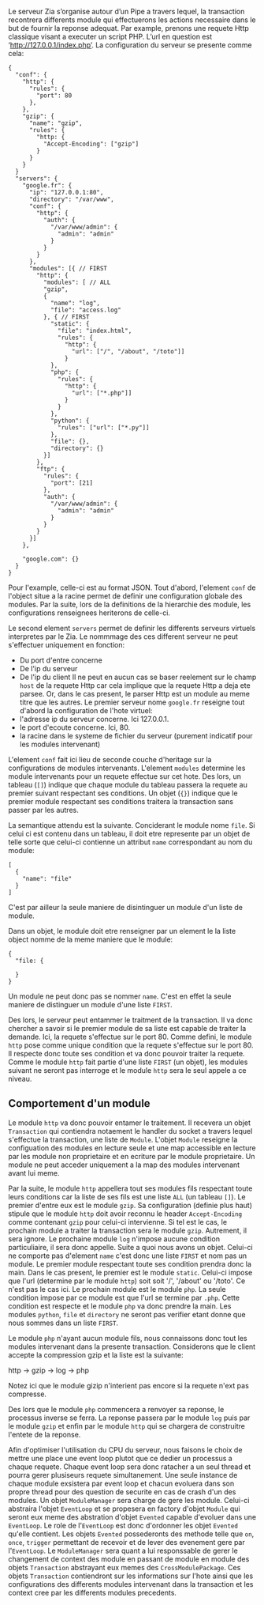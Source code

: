 Le serveur Zia s’organise autour d’un Pipe a travers lequel, la transaction recontrera differents module qui effectuerons les actions necessaire dans le but de fournir la reponse adequat. Par example, prenons une requete Http classique visant a executer un script PHP. L’url en question est ‘http://127.0.0.1/index.php’. La configuration du serveur se presente comme cela:

```
{
  "conf": {
    "http": {
      "rules": {
        "port": 80
      },
    },
    "gzip": {
      "name": "gzip",
      "rules": {
        "http: {
          "Accept-Encoding": ["gzip"]
        }
      }
    }
  }
  "servers": {
    "google.fr": {
      "ip": "127.0.0.1:80",
      "directory": "/var/www",
      "conf": {
        "http": {
          "auth": {
            "/var/www/admin": {
              "admin": "admin"
            }
          }
        }
      },
      "modules": [{ // FIRST
        "http": {
          "modules": [ // ALL
          "gzip",
          {
            "name": "log",
            "file": "access.log"
          }, { // FIRST
            "static": {
              "file": "index.html",
              "rules": {
                "http": {
                  "url": ["/", "/about", "/toto"]]
                }
            },
            "php": {
              "rules": {
                "http": {
                  "url": ["*.php"]]
                }
              }
            },
            "python": {
              "rules": ["url": ["*.py"]]
            },
            "file": {},
            "directory": {}
          }]
        },
        "ftp": {
          "rules": {
            "port": [21]
          },
          "auth": {
            "/var/www/admin": {
              "admin": "admin"
            }
          }
        }
      }]
    },

    "google.com": {}
  }
}
```

Pour l'example, celle-ci est au format JSON. Tout d'abord, l'element
`conf` de l'object situe a la racine permet de definir une configuration
globale des modules. Par la suite, lors de la definitions de la
hierarchie des module, les configurations renseignees heriterons de
celle-ci.

Le second element `servers` permet de definir les differents serveurs
virtuels interpretes par le Zia. Le nommmage des ces different serveur
ne peut s'effectuer uniquement en fonction:
  - Du port d'entre concerne
  - De l'ip du serveur
  - De l'ip du client
Il ne peut en aucun cas se baser reelement sur le champ `host` de la
requete Http car cela implique que la requete Http a deja ete parsee.
Or, dans le cas present, le parser Http est un module au meme titre que
les autres.
Le premier serveur nome `google.fr` reseigne tout d'abord la
configuration de l'hote virtuel:
  - l'adresse ip du serveur concerne. Ici 127.0.0.1.
  - le port d'ecoute concerne. Ici, 80.
  - la racine dans le systeme de fichier du serveur (purement indicatif
pour les modules intervenant)

L'element `conf` fait ici lieu de seconde couche d'heritage sur la
configurations de modules intervenants.
L'element `modules` determine les module intervenants pour un requete
effectue sur cet hote. Des lors, un tableau (`[]`) indique que chaque
module du tableau passera la requete au premier suivant respectant ses
conditions. Un objet (`{}`) indique que le premier module respectant ses
conditions traitera la transaction sans passer par les autres.

La semantique attendu est la suivante. Conciderant le module nome
`file`. Si celui ci est contenu dans un tableau, il doit etre represente
par un objet de telle sorte que celui-ci contienne un attribut `name`
correspondant au nom du module:

```
[
  {
    "name": "file"
  }
]

```
C'est par ailleur la seule maniere de disintinguer un module d'un liste
de module.

Dans un objet, le module doit etre renseigner par un element le la liste
object  nomme de la meme maniere que le module:

```
{
  "file: {

  }
}

```

Un module ne peut donc pas se nommer `name`. C'est en effet la seule
maniere de distinguer un module d'une liste `FIRST`.

Des lors, le serveur peut entammer le traitment de la transaction.
Il va donc chercher a savoir si le premier module de sa liste est
capable de traiter la demande. Ici, la requete s'effectue sur le port
80. Comme defini, le module `http` pose comme unique condition que la
requete s'effectue sur le port 80. Il respecte donc toute ses condition
et va donc pouvoir traiter la requete. Comme le module `http` fait
partie d'une liste `FIRST` (un objet), les modules suivant ne seront pas
interroge et le module `http` sera le seul appele a ce niveau.

## Comportement d'un module

Le module `http` va donc pouvoir entamer le traitement. Il recevera un
objet `Transaction` qui contiendra notaement le handler du socket a
travers lequel s'effectue la transaction, une liste de `Module`.
L'objet `Module` reseigne la configuation des modules en lecture seule
et une map accessible en lecture par les module non proprietaire et en
ecriture par le module proprietaire.
Un module ne peut acceder uniquement a la map des modules intervenant
avant lui meme.

Par la suite, le module `http` appellera tout ses modules fils
respectant toute leurs conditions car la liste de ses fils est une liste
`ALL` (un tableau `[]`). Le premier d'entre eux est le module `gzip`. Sa
configuration (definie plus haut) stipule que le module `http` doit
avoir reconnu le header `Accept-Encoding` comme contenant `gzip` pour
celui-ci intervienne. Si tel est le cas, le prochain module a traiter la
transaction sera le module `gzip`. Autrement, il sera ignore. Le
prochaine module `log` n'impose aucune condition particuliaire, il sera
donc appelle. Suite a quoi nous avons un objet. Celui-ci ne comporte pas
d'element `name` c'est donc une liste `FIRST` et nom pas un module. Le
premier module respectant toute ses condition prendra donc la main. Dans
le cas present, le premier est le module `static`. Celui-ci impose que
l'url (determine par le module `http`) soit soit '/', '/about' ou
'/toto'. Ce n'est pas le cas ici. Le prochain module est le module
`php`. La seule condition impose par ce module est que l'url se termine
par `.php`. Cette condition est respecte et le module `php` va donc
prendre la main. Les modules `python`, `file` et `directory` ne seront
pas verifier etant donne que nous sommes dans un liste `FIRST`.

Le module `php` n'ayant aucun module fils, nous connaissons donc tout
les modules intervenant dans la presente transaction. Considerons que le
client accepte la compression gzip et la liste est la suivante:

http -> gzip -> log -> php

Notez ici que le module gizip n'interient pas encore si la requete n'ext
pas compresse.

Des lors que le module `php` commencera a renvoyer sa reponse, le
processus inverse se ferra. La reponse passera par le module `log` puis
par le module `gzip` et enfin par le module `http` qui se chargera de
construitre l'entete de la reponse.



Afin d'optimiser l'utilisation du CPU du serveur, nous faisons le choix
de mettre une place une event loop plutot que ce dedier un processus a
chaque requete. Chaque event loop sera donc ratacher a un seul thread et
pourra gerer plusiseurs requete simultanement. Une seule instance de
chaque module exsistera par event loop et chacun evoluera dans son
propre thread pour des question de securite en cas de crash d'un des
modules.
Un objet `ModuleManager` sera charge de gere les module. Celui-ci
abstraira l'objet `EventLoop` et se propesera en factory d'objet
`Module` qui seront eux meme des abstration d'objet `Evented` capable
d'evoluer dans une `EventLoop`.
Le role de l'`EventLoop` est donc d'ordonner les objet `Evented` qu'elle
contient. Les objets `Evented` possederonts des methode telle que `on`,
`once`, `trigger` permettant de recevoir et de lever des evenement gere
par l'`EventLoop`.
Le `ModuleManager` sera quant a lui responssable de gerer le changement
de context des module en passant de module en module des objets
`Transaction` abstrayant eux memes des `CrossModulePackage`. Ces objets
`Transaction` contiendront sur les informations sur l'hote ainsi que
les configurations des differents modules intervenant dans la
transaction et les context cree par les differents modules precedents.
